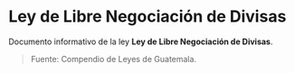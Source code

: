 # Ley de Libre Negociación de Divisas

Documento informativo de la ley **Ley de Libre Negociación de Divisas**.

> Fuente: Compendio de Leyes de Guatemala.